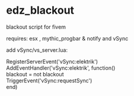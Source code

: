 # edz_blackout
blackout script for fivem

requires: esx , mythic_progbar & notify and vSync

add vSync/vs_server.lua:

RegisterServerEvent('vSync:elektrik')<br>
AddEventHandler('vSync:elektrik', function()<br>
    blackout = not blackout<br>
    TriggerEvent('vSync:requestSync')<br>
end)

